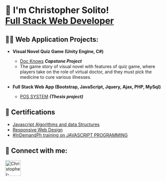 <h1>👋 I'm Christopher Solito! <br/>
  <a href="https://www.linkedin.com/in/christopher-solito-a12826214/">Full Stack Web Developer</a>
 
<h2>👨‍💻 Web Application Projects:</h2>

- <b>Visual Novel Quiz Game (Unity Engine, C#)</b>
  - [Doc Knows](https://github.com/chsolito15/Doc-knows-project) <i><b>Capstone Project</b></i>
  - The game story of visual novel with features of quiz game, where players take on the role of virtual doctor, and they must pick the medicine to cure various illnesses.
  
- <b>Full Stack Web App (Bootstrap, JavaScript, Jquery, Ajax, PHP, MySql)</b>
  - [POS SYSTEM](https://github.com/chsolito15/POSYSTEM) <i><b>(Thesis project)</b></i>

<h2>📄 Certifications</h2>

- [Javascript Algorithms and data Structures](https://www.freecodecamp.org/certification/fcc1c1f4f2d-878c-43da-bf5d-5f9bdc47c59a/javascript-algorithms-and-data-structures)
- [Responsive Web Design](https://www.freecodecamp.org/certification/fcc1c1f4f2d-878c-43da-bf5d-5f9bdc47c59a/responsive-web-design)
- [#InDemandPh training on JAVASCRIPT PROGRAMMING](https://drive.google.com/file/d/1-F1y1-DLPsDLKkyQ0YtUcVveI36uYXn7/view?usp=sharing)

<h2> 🤳 Connect with me:</h2>

[<img align="left" alt="Christopher-solito | LinkedIn" width="50px" src="https://cdn.jsdelivr.net/npm/simple-icons@v3/icons/linkedin.svg" />][linkedin]

[linkedin]: https://www.linkedin.com/in/christopher-solito-a12826214/

<!--
**chsolito15/chsolito15** is a ✨ _special_ ✨ repository because its `README.md` (this file) appears on your GitHub profile.

Here are some ideas to get you started:

- 🔭 I’m currently working on ...
- 🌱 I’m currently learning ...
- 👯 I’m looking to collaborate on ...
- 🤔 I’m looking for help with ...
- 💬 Ask me about ...
- 📫 How to reach me: ...
- 😄 Pronouns: ...
- ⚡ Fun fact: ...
-->
